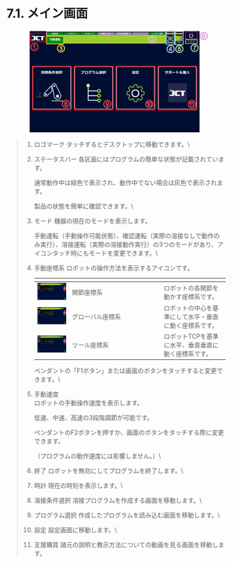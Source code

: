 # 7.1. メイン画面

<figure><img src="../img/chapter7/section7.1.1.jpg" alt=""><figcaption></figcaption></figure>

> 1. ロゴマーク タッチするとデスクトップに移動できます。\
>
> 2.  ステータスバー 各区画にはプログラムの簡単な状態が記載されています。
>
>     通常動作中は緑色で表示され、動作中でない場合は灰色で表示されます。
>
>     製品の状態を簡単に確認できます。\
>
> 3.  モード 機器の現在のモードを表示します。
>
>     手動運転（手動操作可能状態）、確認運転（実際の溶接なしで動作のみ実行）、溶接運転（実際の溶接動作実行）の3つのモードがあり、アイコンタッチ時にもモード​​を変更できます。\
>
> 4.  手動座標系 ロボットの操作方法を表示するアイコンです。
>
>     <table><thead><tr><th width="66"></th><th width="197"></th><th></th></tr></thead><tbody><tr><td><img src="../img/chapter7/section7.4.5.jpg" alt=""></td><td>関節座標系</td><td>ロボットの各関節を動かす座標系です。</td></tr><tr><td><img src="../img/chapter7/section7.4.5.jpg" alt="></td><td>関節座標系</td><td>ロボットの各関節を動かす座標系です。</td></tr><tr><td><img src="></td><td>グローバル座標系</td><td>ロボットの中心を基準にして水平・垂直に動く座標系です。</td></tr><tr><td><img src="../img/chapter7/section7.4.5.jpg" alt=""></td><td>ツール座標系</td><td>ロボットTCPを基準に水平、垂直垂直に動く座標系です。</td></tr></tbody></table>
>
>     ペンダントの「F1ボタン」または画面のボタンをタッチすると変更できます。\
>
> 5.  手動速度\
>     ロボットの手動操作速度を表示します。
>
>     低速、中速、高速の3段階調節が可能です。
>
>     ペンダントのF2ボタンを押すか、画面のボタンをタッチする際に変更できます。
>
>     （プログラムの動作速度には影響しません。）\
>
> 6. 終了 ロボットを無効にしてプログラムを終了します。\
>
> 7. 時計 現在の時刻を表示します。\
>
> 8. 溶接条件選択 溶接プログラムを作成する画面を移動します。\
>
> 9. プログラム選択 作成したプログラムを読み込む画面を移動します。\
>
> 10. 設定 設定画面に移動します。\
>
> 11. 支援購買 諸元の説明と教示方法についての動画を見る画面を移動します。
